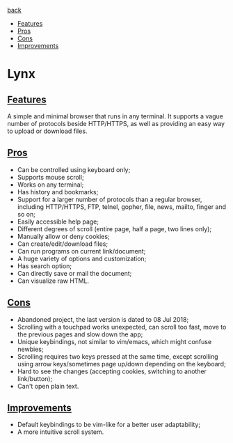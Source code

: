 [back](../index.html)

- [Features](#features)
- [Pros](#pros)
- [Cons](#cons)
- [Improvements](#improvements)

# Lynx

## [Features](#)
A simple and minimal browser that runs in any terminal. It supports a vague number of protocols beside HTTP/HTTPS, as well as providing an easy way to upload or download files.

## [Pros](#)
- Can be controlled using keyboard only;
- Supports mouse scroll;
- Works on any terminal;
- Has history and bookmarks;
- Support for a larger number of protocols than a regular browser, including HTTP/HTTPS, FTP, telnel, gopher, file, news, mailto, finger and so on;
- Easily accessible help page;
- Different degrees of scroll (entire page, half a page, two lines only);
- Manually allow or deny cookies;
- Can create/edit/download files;
- Can run programs on current link/document;
- A huge variety of options and customization;
- Has search option;
- Can directly save or mail the document;
- Can visualize raw HTML.


## [Cons](#)
- Abandoned project, the last version is dated to 08 Jul 2018;
- Scrolling with a touchpad works unexpected, can scroll too fast, move to the previous pages and slow down the app;
- Unique keybindings, not similar to vim/emacs, which might confuse newbies;
- Scrolling requires two keys pressed at the same time, except scrolling using arrow keys/sometimes page up/down depending on the keyboard;
- Hard to see the changes (accepting cookies, switching to another link/button);
- Can't open plain text.

## [Improvements](#)
- Default keybindings to be vim-like for a better user adaptability;
- A more intuitive scroll system.